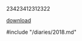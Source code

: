 
23423412312322


<a href="https://manofpeace1.github.io/manofdiary/diaries/2018.html">download</a>


#include "/diaries/2018.md"


<html>
  <head>
    <script src="jQuery.js"></script>
    <script>
    $(function(){
      $("#CurrentDiary").load("https://manofpeace1.github.io/manofdiary/diaries/2018.html");
    });
    </script>
  </head>

  <body>
     <div id="CurrentDiary"></div>
  </body>
</html>
